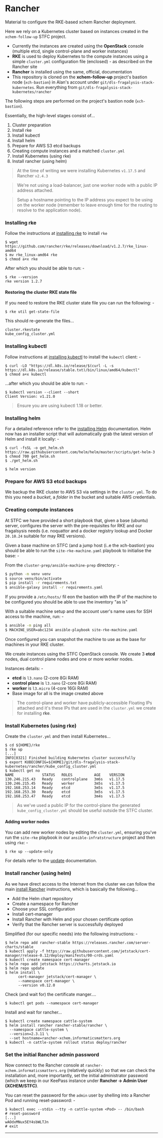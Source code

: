 # Rancher
Material to configure the RKE-based xchem Rancher deployment.

Here we rely on a Kubernetes cluster based on instances created in the
`xchem-follow-up` STFC project.

-   Currently the instances are created using the **OpenStack** console
    (multiple etcd, single control-plane and worker instances)
-   **RKE** is used to deploy Kubernetes to the compute instances
    using a simple `cluster.yml` configuration file (enclosed) - as
    described on the Rancher site
-   **Rancher** is installed using the same, official, documentation
-   This repository is cloned on the **xchem-follow-up** project's bastion
    node (`xch-bastion`) in Alan's account under
   `git/dls-fragalysis-stack-kubernetes`. Run everything from
   `git/dls-fragalysis-stack-kubernetes/rancher`

The following steps are performed on the project's bastion node (`xch-bastion`).

Essentially, the high-level stages consist of...

1.   Cluster preparation
2.   Install rke
3.   Install kubectl
4.   Install helm
5.   Prepare for AWS S3 etcd backups
6.   Creating compute instances and a matched `cluster.yml`
7.   Install Kubernetes (using rke)
8.   Install rancher (using helm)

>   At the time of writing we were installing Kubernetes `v1.17.5`
    and Rancher `v2.4.3`

>   We're not using a load-balancer, just one worker node
    with a public IP address attached.

>   Setup a hostname pointing to the IP address you expect to be using
    on the worker node (remember to leave enough time for the routing
    to resolve to the application node).

### Installing rke
Follow the instructions at [installing rke] to install `rke`

    $ wget https://github.com/rancher/rke/releases/download/v1.2.7/rke_linux-amd64
    $ mv rke_linux-amd64 rke
    $ chmod a+x rke

After which you should be able to run: -

    $ rke --version
    rke version 1.2.7

#### Restoring the cluster RKE state file
If you need to restore the RKE cluster state file you can run the following: -

    $ rke util get-state-file

This should re-generate the files...

    cluster.rkestate
    kube_config_cluster.yml

### Installing kubectl
Follow instructions at [installing kubectl] to install the `kubectl` client: -

    $ curl -LO "https://dl.k8s.io/release/$(curl -L -s https://dl.k8s.io/release/stable.txt)/bin/linux/amd64/kubectl"
    $ chmod a+x kubectl

...after which you should be able to run: -

    $ kubectl version --client --short
    Client Version: v1.21.0
    
>   Ensure you are using kubectl 1.18 or better.

### Installing helm
For a detailed reference refer to the [installing Helm] documentation.
Helm now has an installer script that will automatically grab the latest
version of Helm and install it locally: -

    $ curl -fsSL -o get_helm.sh https://raw.githubusercontent.com/helm/helm/master/scripts/get-helm-3
    $ chmod 700 get_helm.sh
    $ ./get_helm.sh

    $ helm version

### Prepare for AWS S3 etcd backups
We backup the RKE cluster to AWS S3 via settings in the `cluster.yml`.
To do this you need a _bucket_, a _folder_ in the bucket and suitable
AWS credentials.

### Creating compute instances
At STFC we have provided a short playbook that, given a base (ubuntu) server,
configures the server with the pre-requisites for RKE and our fragalsysis needs
(i.e. noquattor and a docker registry lookup and Docker `20.10.24` suitable for
may RKE versions).

Given a base machine on STFC (and a jump host (i..e the xch-bastion) you should be able to
run the `site-rke-machine.yaml` playbook to initialise the base: -

From the `cluster-prep/ansible-machine-prep` directory: -

```bash
$ python -m venv venv
$ source venv/bin/activate
$ pip install -r requirements.txt
$ ansible-galaxy install -r requirements.yaml
```

If you provide a `/etc/hosts/` fil eon the bastion with the IP of the machine to be
configured you should be able to use the inventory "as is"

With a suitable machine setup and the account user's name uses for SSH access to
the machine, run: -

```bash
$ ansible -m ping all
$ MACHINE_USER=abc1234 ansible-playbook site-rke-machine.yaml
```

Once configured you can snapshot the machine to use as the base for machines in
your RKE cluster.

We create instances using the STFC OpenStack console. We create 3
**etcd** nodes, dual control plane nodes and one or more worker nodes.

Instances details: -

-   **etcd** is `l3.nano` (2-core 8Gi RAM)
-   **control plane** is `l3.nano` (2-core 8Gi RAM)
-   **worker** is `l3.micro` (4-core 16Gi RAM)
-   Base image for all is the image created above

>   The control-plane and worker have publicly-accessible Floating IPs attached
    and it's these IPs that are used in the `cluster.yml` we create for
    installing **rke**.

### Install Kubernetes (using rke)
Create the `cluster.yml` and then install Kubernetes...

    $ cd ${HOME}/rke
    $ rke up
    [...]
    INFO[0321] Finished building Kubernetes cluster successfully 
    $ export KUBECONFIG=${HOME}/git/dls-fragalysis-stack-kubernetes/rancher/kube_config_cluster.yml
    $ kubectl get no
    NAME             STATUS   ROLES          AGE    VERSION
    130.246.215.43   Ready    controlplane   3m6s   v1.17.5
    130.246.215.45   Ready    worker         3m5s   v1.17.5
    192.168.253.14   Ready    etcd           3m5s   v1.17.5
    192.168.253.30   Ready    etcd           3m5s   v1.17.5
    192.168.253.47   Ready    etcd           3m4s   v1.17.5

>   As we've used a public IP for the control-plane the generated
    `kube_config_cluster.yml` should be useful outside the
    STFC cluster.

#### Adding worker nodes
You can add new worker nodes by editing the `cluster.yml`, ensuring you've run
the `site-rke` playbook in our `ansible-infratstructure` project and then
using `rke`: -

    $ rke up --update-only

For details refer to the [update] documentation.

### Install rancher (using helm)
As we have direct access to the Internet from the cluster
we can follow the main [install Rancher] instructions, which is
basically the following...

-   Add the Helm chart repository
-   Create a namespace for Rancher
-   Choose your SSL configuration
-   Install cert-manager
-   Install Rancher with Helm and your chosen certificate option
-   Verify that the Rancher server is successfully deployed

Simplified (for our specific needs) into the following instructions: -

    $ helm repo add rancher-stable https://releases.rancher.com/server-charts/stable
    $ kubectl apply -f https://raw.githubusercontent.com/jetstack/cert-manager/release-0.12/deploy/manifests/00-crds.yaml
    $ kubectl create namespace cert-manager
    $ helm repo add jetstack https://charts.jetstack.io
    $ helm repo update
    $ helm install \
          cert-manager jetstack/cert-manager \
          --namespace cert-manager \
          --version v0.12.0
      
 Check (and wait for) the certificate manger....

    $ kubectl get pods --namespace cert-manager

Install and wait for rancher...

    $ kubectl create namespace cattle-system
    $ helm install rancher rancher-stable/rancher \
      --namespace cattle-system \
      --version=2.3.11 \
      --set hostname=rancher-xchem.informaticsmatters.org
    $ kubectl -n cattle-system rollout status deploy/rancher

### Set the initial Rancher admin password
Now connect to the Rancher console at `rancher-xchem.informaticsmatters.org`
(relatively quickly) so that we can check the installation and, more
importantly, set the initial administrator password
(which we keep in our KeePass instance under
**Rancher -> Admin User (XCHEM/STFC)**.

You can reset the password for the `admin` user by shelling into a Rancher Pod
and running reset-password: -

    $ kubectl exec --stdin --tty -n cattle-system <Pod> -- /bin/bash
    # reset-password
    [...]
    wAOdxMNux5EY4sbWLTJn
    # exit

---

[installing rke]: https://rancher.com/docs/rke/latest/en/installation/#download-the-rke-binary
[installing kubectl]: https://kubernetes.io/docs/tasks/tools/install-kubectl/
[installing helm]: https://helm.sh/docs/intro/install/
[install rancher]: https://rancher.com/docs/rancher/v2.x/en/installation/k8s-install/helm-rancher/
[update]: https://rancher.com/docs/rke/latest/en/managing-clusters/

